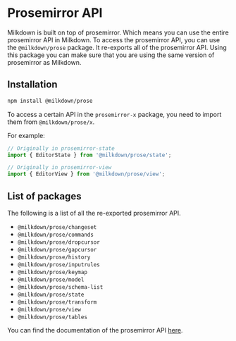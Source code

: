 # Prosemirror API

Milkdown is built on top of prosemirror. Which means you can use the entire prosemirror API in Milkdown.
To access the prosemirror API, you can use the `@milkdown/prose` package. It re-exports all of the prosemirror API.
Using this package you can make sure that you are using the same version of prosemirror as Milkdown.

## Installation

```bash
npm install @milkdown/prose
```

To access a certain API in the `prosemirror-x` package, you need to import them from `@milkdown/prose/x`.

For example:

```ts
// Originally in prosemirror-state
import { EditorState } from '@milkdown/prose/state';

// Originally in prosemirror-view
import { EditorView } from '@milkdown/prose/view';
```

## List of packages

The following is a list of all the re-exported prosemirror API.

- `@milkdown/prose/changeset`
- `@milkdown/prose/commands`
- `@milkdown/prose/dropcursor`
- `@milkdown/prose/gapcursor`
- `@milkdown/prose/history`
- `@milkdown/prose/inputrules`
- `@milkdown/prose/keymap`
- `@milkdown/prose/model`
- `@milkdown/prose/schema-list`
- `@milkdown/prose/state`
- `@milkdown/prose/transform`
- `@milkdown/prose/view`
- `@milkdown/prose/tables`

You can find the documentation of the prosemirror API [here](https://prosemirror.net/docs/ref/).
